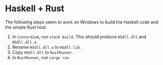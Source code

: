 # Haskell + Rust

The following steps seem to work on Windows to build the Haskell code and the simple Rust host.

1. In `Concordium`, run `stack build`.  This should produce `HSdll.dll` and `HSdll.dll.a`.
2. Rename `HSdll.dll.a` to `HSdll.lib`.
3. Copy `HSdll.dll` to `RustRunner`.
4. In `RustRunner`, run `cargo run`.
